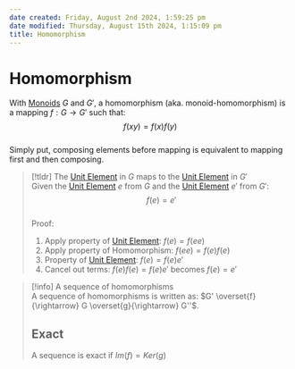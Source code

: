 ```yaml
---  
date created: Friday, August 2nd 2024, 1:59:25 pm  
date modified: Thursday, August 15th 2024, 1:15:09 pm  
title: Homomorphism  
---  
```

# Homomorphism  
With [Monoids](../Monoid.md) $G$ and $G'$, a homomorphism (aka. monoid-homomorphism) is a mapping $f: G\rightarrow G'$ such that:  
$$f(xy) = f(x)f(y)$$  
Simply put, composing elements before mapping is equivalent to mapping first and then composing.  
  
> [!tldr] The [Unit Element](../../Unit%252520Element.md) in $G$ maps to the [Unit Element](../../Unit%252520Element.md) in $G'$   
> Given the [Unit Element](../../Unit%252520Element.md) $e$ from $G$ and the [Unit Element](../../Unit%252520Element.md) $e'$ from $G'$: $$f(e)=e'$$  
> Proof:  
> 1. Apply property of [Unit Element](../../Unit%252520Element.md): $f(e)=f(ee)$  
> 2. Apply property of Homomorphism: $f(ee)=f(e)f(e)$  
> 3. Property of [Unit Element](../../Unit%252520Element.md): $f(e) = f(e)e'$  
> 4. Cancel out terms: $f(e)f(e)=f(e)e'$ becomes $f(e)=e'$  
  
> [!info] A sequence of homomorphisms  
> A sequence of homomorphisms is written as: $G' \overset{f}{\rightarrow} G \overset{g}{\rightarrow} G''$.  
> ## Exact  
> A sequence is exact if $Im(f) = Ker(g)$